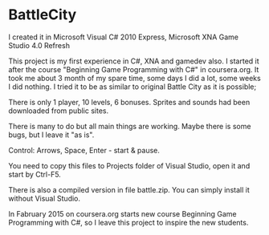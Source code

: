 # BattleCity

I created it in Microsoft Visual C# 2010 Express, Microsoft XNA Game Studio 4.0 Refresh

This project is my first experience in C#, XNA and gamedev also. 
I started it after the course "Beginning Game Programming with C#" in coursera.org. 
It took me about 3 month of my spare time, some days I did a lot, some weeks I did nothing. 
I tried it to be as similar to original Battle City as it is possible;

There is only 1 player, 10 levels, 6 bonuses. Sprites and sounds had been downloaded from public sites.

There is many to do but all main things are working. Maybe there is some bugs, but I leave it "as is".

Control: Arrows, Space, Enter - start & pause.

You need to copy this files to Projects folder of Visual Studio, open it and start by Ctrl-F5.

There is also a compiled version in file battle.zip. You can simply install it without Visual Studio.

In Fabruary 2015 on coursera.org starts new course Beginning Game Programming with C#, 
so I leave this project to inspire the new students.
